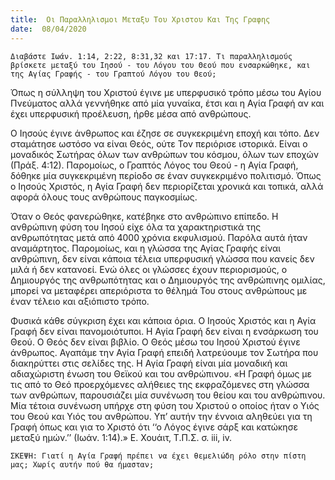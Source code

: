 ```yaml
---
title:  Οι Παραλληλισμοι Μεταξυ Του Χριστου Και Της Γραφης
date:  08/04/2020
---
```


`Διαβάστε Ιωάν. 1:14, 2:22, 8:31,32 και 17:17. Τι παραλληλισμούς βρίσκετε μεταξύ του Ιησού - του Λόγου του Θεού που ενσαρκώθηκε, και της Αγίας Γραφής - του Γραπτού Λόγου του Θεού;`

Όπως η σύλληψη του Χριστού έγινε με υπερφυσικό τρόπο μέσω του Αγίου Πνεύματος αλλά γεννήθηκε από μία γυναίκα, έτσι και η Αγία Γραφή αν και έχει υπερφυσική προέλευση, ήρθε μέσα από ανθρώπους.

Ο Ιησούς έγινε άνθρωπος και έζησε σε συγκεκριμένη εποχή και τόπο. Δεν σταμάτησε ωστόσο να είναι Θεός, ούτε Τον περιόρισε ιστορικά. Είναι ο μοναδικός Σωτήρας όλων των ανθρώπων του κόσμου, όλων των εποχών (Πράξ. 4:12). Παρομοίως, ο Γραπτός Λόγος του Θεού - η Αγία Γραφή, δόθηκε μία συγκεκριμένη περίοδο σε έναν συγκεκριμένο πολιτισμό. Όπως ο Ιησούς Χριστός, η Αγία Γραφή δεν περιορίζεται χρονικά και τοπικά, αλλά αφορά όλους τους ανθρώπους παγκοσμίως.

Όταν ο Θεός φανερώθηκε, κατέβηκε στο ανθρώπινο επίπεδο. Η ανθρώπινη φύση του Ιησού είχε όλα τα χαρακτηριστικά της ανθρωπότητας μετά από 4000 χρόνια εκφυλισμού. Παρόλα αυτά ήταν αναμάρτητος. Παρομοίως, και η γλώσσα της Αγίας Γραφής είναι ανθρώπινη, δεν είναι κάποια τέλεια υπερφυσική γλώσσα που κανείς δεν μιλά ή δεν κατανοεί. Ενώ όλες οι γλώσσες έχουν περιορισμούς, ο Δημιουργός της ανθρωπότητας και ο Δημιουργός της ανθρώπινης ομιλίας, μπορεί να μεταφέρει απεριόριστα το θέλημά Του στους ανθρώπους με έναν τέλειο και αξιόπιστο τρόπο.

Φυσικά κάθε σύγκριση έχει και κάποια όρια. Ο Ιησούς Χριστός και η Αγία Γραφή δεν είναι πανομοιότυποι. Η Αγία Γραφή δεν είναι η ενσάρκωση του Θεού. Ο Θεός δεν είναι βιβλίο. Ο Θεός μέσω του Ιησού Χριστού έγινε άνθρωπος. Αγαπάμε την Αγία Γραφή επειδή λατρεύουμε τον Σωτήρα που διακηρύττει στις σελίδες της. Η Αγία Γραφή είναι μία μοναδική και αδιαχώριστη ένωση του Θεϊκού και του ανθρώπινου. «Η Γραφή όμως με τις από το Θεό προερχόμενες αλήθειες της εκφραζόμενες στη γλώσσα των ανθρώπων, παρουσιάζει μία συνένωση του θείου και του ανθρώπινου. Μία τέτοια συνένωση υπήρχε στη φύση του Χριστού ο οποίος ήταν ο Υιός του Θεού και Υιός του ανθρώπου. Υπ’ αυτήν την έννοια αληθεύει για τη Γραφή όπως και για το Χριστό ότι ‘‘ο Λόγος έγινε σάρξ και κατώκησε μεταξύ ημών.’’ (Ιωάν. 1:14).» Ε. Χουάιτ, Τ.Π.Σ. σ. iii, iv.

`ΣΚΕΨΗ: Γιατί η Αγία Γραφή πρέπει να έχει θεμελιώδη ρόλο στην πίστη μας; Χωρίς αυτήν πού θα ήμασταν;`